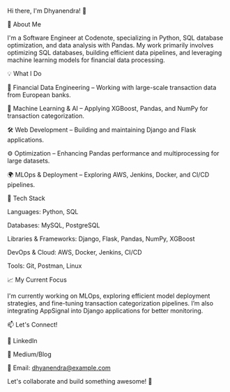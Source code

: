 Hi there, I'm Dhyanendra! 👋

🚀 About Me

I'm a Software Engineer at Codenote, specializing in Python, SQL database optimization, and data analysis with Pandas. My work primarily involves optimizing SQL databases, building efficient data pipelines, and leveraging machine learning models for financial data processing.

💡 What I Do

🏦 Financial Data Engineering – Working with large-scale transaction data from European banks.

🤖 Machine Learning & AI – Applying XGBoost, Pandas, and NumPy for transaction categorization.

🛠 Web Development – Building and maintaining Django and Flask applications.

⚙️ Optimization – Enhancing Pandas performance and multiprocessing for large datasets.

🌍 MLOps & Deployment – Exploring AWS, Jenkins, Docker, and CI/CD pipelines.

🔨 Tech Stack

Languages: Python, SQL

Databases: MySQL, PostgreSQL

Libraries & Frameworks: Django, Flask, Pandas, NumPy, XGBoost

DevOps & Cloud: AWS, Docker, Jenkins, CI/CD

Tools: Git, Postman, Linux

📈 My Current Focus

I'm currently working on MLOps, exploring efficient model deployment strategies, and fine-tuning transaction categorization pipelines. I’m also integrating AppSignal into Django applications for better monitoring.

📫 Let's Connect!

💼 LinkedIn

📝 Medium/Blog

📧 Email: dhyanendra@example.com

Let's collaborate and build something awesome! 🚀
